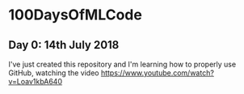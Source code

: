 # 100DaysOfMLCode

## Day 0: 14th July 2018
I've just created this repository and I'm learning how to properly use GitHub, watching the video https://www.youtube.com/watch?v=Loav1kbA640
